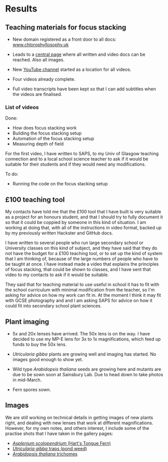 

# Results

## Teaching materials for focus stacking

- New domain registered as a front door to all docs: www.chlorophyllosophy.uk

- Leads to a <a href="http://chlorophyllosophyimages.blogspot.co.uk/2017/12/focus-stacking-setup.html">central page</a> where all written and video docs can be reached. Also all images. 

- New <a href="https://www.youtube.com/channel/UC9c4s_Co4rjb-4WGpaS0gHQ?view_as=subscriber">YouTube channel</a> started as a location for all videos. 

- Four videos already complete.

- Full video transcripts have been kept so that I can add subtitles when the videos are finalised. 


### List of videos

Done:
- How does focus stacking work 
- Building the focus stacking setup
- Automation of the focus stacking setup
- Measuring depth of field

For the first video, I have written to SAPS, to my Univ of Glasgow teaching connection and to a local school science teacher to ask if it would be suitable for their students and if they would need any modifications. 


To do:
- Running the code on the focus stacking setup

## £100 teaching tool

My contacts have told me that the £100 tool that I have built is very suitable as a project for an honours student, and that I should try to fully document it so that it could be coppied by someone in this kind of situation. I am working at doing that, with all of the instructions in video format, backed up by my previously written Hackster and GitHub docs. 

I have written to several people who run large secondary school or University classes on this kind of subject, and they have said that they do not have the budget for a £100 teaching tool, or to set up the kind of system that I am thinking of, because of the large numbers of people who have to be taught at once. I have instead made a video that explains the principles of focus stacking, that could be shown to classes, and I have sent that video to my contacts to ask if it would be suitable. 

They said that for teaching material to use useful in school it has to fit with the school curriculum with minimal modification from the teacher, so I'm asking for advice on how my work can fit in. At the moment I think it may fit with GCSE photography and and I am asking SAPS for advice on how it could fit into secondary school plant sciences. 


## Plant imaging

- 5x and 20x lenses have arrived. The 50x lens is on the way. I have decided to use my MP-E lens for 3x to 1x magnifications, which feed up funds to buy the 50x lens. 

- <i>Utricularia gibba</i> plants are growing well and imaging has started. No images good enough to show yet. 

- Wild type <i>Arabidopsis thaliana</i> seeds are growing here and mutants are due to be sown soon at Sainsbury Lab. Due to head down to take photos in mid-March. 

- Fern spores sown. 

## Images

We are still working on technical details in getting images of new plants right, and dealing with new lenses that work at different magnifications. However, for my own notes, and others interest, I include some of the practise shots that I have taken in the gallery pages:

- <a href="Gallery.md"> <i>Asplenium scolopendrium</i> (Hart's Tongue Fern)</a>
- <a href="GalleryUtricularia.md"> <i>Utricularia gibba</i> traps (pond weed)</a>
- <a href="GalleryArabidopsis.md"> <i>Arabidopsis thaliana</i> trichomes</a>

